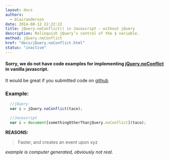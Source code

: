```yaml
---
layout: docs
authors:
  - blairanderson
date: 2014-08-12 22:22:22
title: jQuery.noConflict() in Javascript - without jQuery
description: Relinquish jQuery’s control of the $ variable.
method: jQuery.noConflict
href: "docs/jQuery.noConflict.html"
status: "inactive"
---
```


#### Sorry, we do not have code examples for implementing [jQuery.noConflict](http://api.jquery.com/jQuery.noConflict/) in vanilla javascript.

It would be great if you submitted code on [github](https://github.com/blairanderson/without-jquery/blob/master/docs/jQuery.noConflict.md)

### Example:

```javascript
  //jQuery
  var i = jQuery.noConflict(taco);

  //Javascript
  var i = document[somethingOtherThanjQuery.noConflict](taco);

```

**REASONS:**
> Faster, and creates an event upon xyz

*example is computer generated, obviously not real.*
